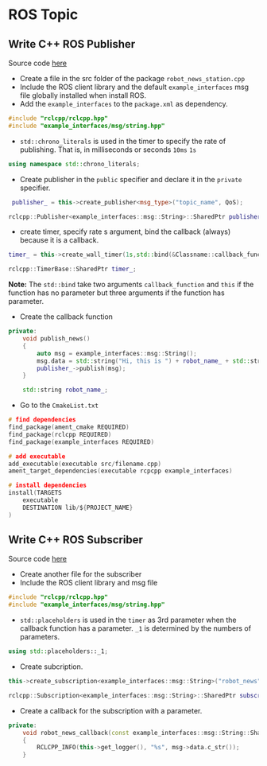 # ROS Topic

## Write C++ ROS Publisher
Source code <a href="./src/robot_news_station.cpp">here</a>
<div id="publisher"></div>

- Create a file in the src folder of the package `robot_news_station.cpp`
- Include the ROS client library and the default `example_interfaces` msg file globally installed when install ROS.
- Add the `example_interfaces` to the `package.xml` as dependency.

```cpp
#include "rclcpp/rclcpp.hpp"
#include "example_interfaces/msg/string.hpp"
```

- `std::chrono_literals` is used in the timer to specify the rate of publishing. That is, in milliseconds or seconds `10ms` `1s`

```cpp
using namespace std::chrono_literals;
```

- Create publisher in the `public` specifier and declare it in the `private` specifier.

```cpp
 publisher_ = this->create_publisher<msg_type>("topic_name", QoS);

rclcpp::Publisher<example_interfaces::msg::String>::SharedPtr publisher_;

```

- create timer, specify rate s argument, bind the callback (always) because it is a callback.

```cpp
timer_ = this->create_wall_timer(1s,std::bind(&Classname::callback_function, this));

rclcpp::TimerBase::SharedPtr timer_;
```

**Note:** The `std::bind` take two arguments `callback_function` and `this` if the function has no parameter but three arguments if the function has parameter.

- Create the callback function

```cpp
private:
    void publish_news()
    {
        auto msg = example_interfaces::msg::String();
        msg.data = std::string("Hi, this is ") + robot_name_ + std::string(" from the Robot news station");
        publisher_->publish(msg);
    }

    std::string robot_name_;
```

- Go to the `CmakeList.txt`

```c
# find dependencies
find_package(ament_cmake REQUIRED)
find_package(rclcpp REQUIRED)
find_package(example_interfaces REQUIRED)

# add executable
add_executable(executable src/filename.cpp)
ament_target_dependencies(executable rcpcpp example_interfaces)

# install dependencies
install(TARGETS
    executable
    DESTINATION lib/${PROJECT_NAME}
)
```

## Write C++ ROS Subscriber
Source code <a href="./src/smartphone.cpp">here</a>
<div id="subscriber"></div>

- Create another file for the subscriber
- Include the ROS client library and msg file

```cpp
#include "rclcpp/rclcpp.hpp"
#include "example_interfaces/msg/string.hpp"
```

- `std::placeholders` is used in the `timer` as 3rd parameter when the callback function has a parameter. `_1` is determined by the numbers of parameters.

```cpp
using std::placeholders::_1;
```

- Create subcription.

```cpp
this->create_subscription<example_interfaces::msg::String>("robot_news", 10, std::bind(&Smartphone::robot_news_callback, this,_1));

rclcpp::Subscription<example_interfaces::msg::String>::SharedPtr subscriber_;
```
- Create a callback for the subscription with a parameter.
```cpp
private:
    void robot_news_callback(const example_interfaces::msg::String::SharedPtr msg)
    {
        RCLCPP_INFO(this->get_logger(), "%s", msg->data.c_str());
    }
```
